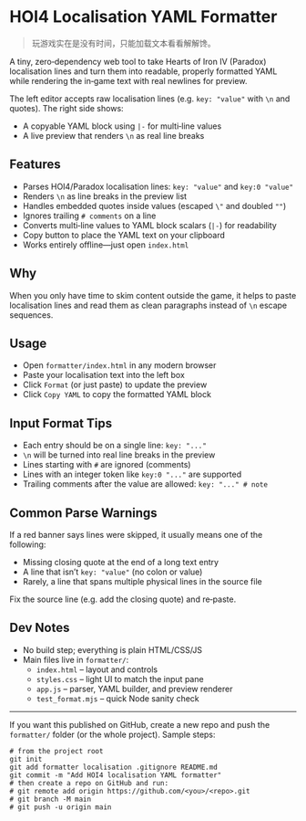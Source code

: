 # HOI4 Localisation YAML Formatter

> 玩游戏实在是没有时间，只能加载文本看看解解馋。

A tiny, zero‑dependency web tool to take Hearts of Iron IV (Paradox) localisation lines and turn them into readable, properly formatted YAML while rendering the in‑game text with real newlines for preview.

The left editor accepts raw localisation lines (e.g. `key: "value"` with `\n` and quotes). The right side shows:

- A copyable YAML block using `|-` for multi‑line values
- A live preview that renders `\n` as real line breaks

## Features

- Parses HOI4/Paradox localisation lines: `key: "value"` and `key:0 "value"`
- Renders `\n` as line breaks in the preview list
- Handles embedded quotes inside values (escaped `\"` and doubled `""`)
- Ignores trailing `# comments` on a line
- Converts multi‑line values to YAML block scalars (`|-`) for readability
- Copy button to place the YAML text on your clipboard
- Works entirely offline—just open `index.html`

## Why

When you only have time to skim content outside the game, it helps to paste localisation lines and read them as clean paragraphs instead of `\n` escape sequences.

## Usage

- Open `formatter/index.html` in any modern browser
- Paste your localisation text into the left box
- Click `Format` (or just paste) to update the preview
- Click `Copy YAML` to copy the formatted YAML block

## Input Format Tips

- Each entry should be on a single line: `key: "..."`
- `\n` will be turned into real line breaks in the preview
- Lines starting with `#` are ignored (comments)
- Lines with an integer token like `key:0 "..."` are supported
- Trailing comments after the value are allowed: `key: "..." # note`

## Common Parse Warnings

If a red banner says lines were skipped, it usually means one of the following:

- Missing closing quote at the end of a long text entry
- A line that isn’t `key: "value"` (no colon or value)
- Rarely, a line that spans multiple physical lines in the source file

Fix the source line (e.g. add the closing quote) and re‑paste.

## Dev Notes

- No build step; everything is plain HTML/CSS/JS
- Main files live in `formatter/`:
  - `index.html` – layout and controls
  - `styles.css` – light UI to match the input pane
  - `app.js` – parser, YAML builder, and preview renderer
  - `test_format.mjs` – quick Node sanity check

---

If you want this published on GitHub, create a new repo and push the `formatter/` folder (or the whole project). Sample steps:

```
# from the project root
git init
git add formatter localisation .gitignore README.md
git commit -m "Add HOI4 localisation YAML formatter"
# then create a repo on GitHub and run:
# git remote add origin https://github.com/<you>/<repo>.git
# git branch -M main
# git push -u origin main
```

